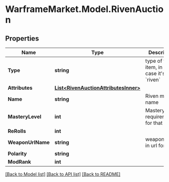 # WarframeMarket.Model.RivenAuction

## Properties

Name | Type | Description | Notes
------------ | ------------- | ------------- | -------------
**Type** | **string** | type of the item, in this case it&#39;s &#x60;riven&#x60; | [optional] 
**Attributes** | [**List&lt;RivenAuctionAttributesInner&gt;**](RivenAuctionAttributesInner.md) |  | [optional] 
**Name** | **string** | Riven mod name | [optional] 
**MasteryLevel** | **int** | Mastery level requirennment for that mod. | [optional] 
**ReRolls** | **int** |  | [optional] 
**WeaponUrlName** | **string** | weapon name in url format. | [optional] 
**Polarity** | **string** |  | [optional] 
**ModRank** | **int** |  | [optional] 

[[Back to Model list]](../README.md#documentation-for-models) [[Back to API list]](../README.md#documentation-for-api-endpoints) [[Back to README]](../README.md)

